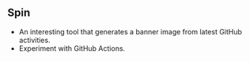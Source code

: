 ## Spin
- An interesting tool that generates a banner image from latest GitHub activities.
- Experiment with GitHub Actions.